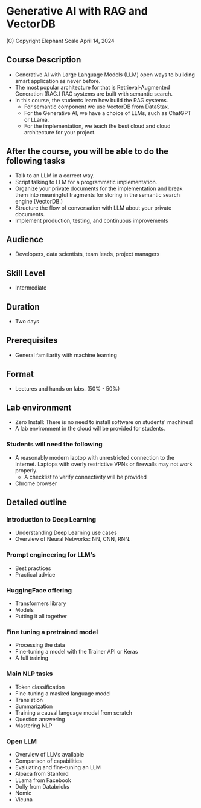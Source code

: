 # Generative AI with RAG and VectorDB

(C) Copyright Elephant Scale
April 14, 2024

## Course Description

* Generative AI with Large Language Models (LLM) open ways to building smart application as never before. 
* The most popular architecture for that is Retrieval-Augmented Generation (RAG.) RAG systems are built with semantic search. 
* In this course, the students learn how build the RAG systems. 
  * For semantic component we use VectorDB from DataStax. 
  * For the Generative AI, we have a choice of LLMs, such as ChatGPT or LLama.
  * For the implementation, we teach the best cloud and cloud architecture for your project.

## After the course, you will be able to do the following tasks

* Talk to an LLM in a correct way.
* Script talking to LLM for a programmatic implementation.
* Organize your private documents for the implementation and break them into meaningful fragments for storing in the semantic search engine (VectorDB.)
* Structure the flow of conversation with LLM about your private documents.
* Implement production, testing, and continuous improvements

## Audience
* Developers, data scientists, team leads, project managers

## Skill Level

* Intermediate

## Duration
* Two days

## Prerequisites
* General familiarity with machine learning


## Format
* Lectures and hands on labs. (50% - 50%)


## Lab environment
* Zero Install: There is no need to install software on students' machines!
* A lab environment in the cloud will be provided for students.

### Students will need the following
* A reasonably modern laptop with unrestricted connection to the Internet. Laptops with overly restrictive VPNs or firewalls may not work properly.
    * A checklist to verify connectivity will be provided
* Chrome browser

## Detailed outline

### Introduction to Deep Learning
- Understanding Deep Learning use cases
- Overview of Neural Networks: NN, CNN, RNN.

### Prompt engineering for LLM's
* Best practices
* Practical advice

### HuggingFace offering

* Transformers library
* Models 
* Putting it all together


### Fine tuning a pretrained model
* Processing the data
* Fine-tuning a model with the Trainer API or Keras
* A full training


### Main NLP tasks
* Token classification
* Fine-tuning a masked language model
* Translation
* Summarization
* Training a causal language model from scratch
* Question answering
* Mastering NLP

### Open LLM
* Overview of LLMs available
* Comparison of capabilities
* Evaluating and fine-tuning an LLM
* Alpaca from Stanford
* LLama from Facebook
* Dolly from Databricks
* Nomic
* Vicuna

```text

```
